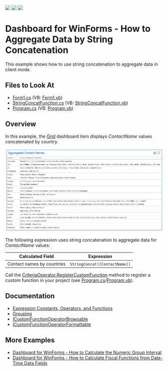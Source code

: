 <!-- default badges list -->
![](https://img.shields.io/endpoint?url=https://codecentral.devexpress.com/api/v1/VersionRange/402839640/21.2.1%2B)
[![](https://img.shields.io/badge/Open_in_DevExpress_Support_Center-FF7200?style=flat-square&logo=DevExpress&logoColor=white)](https://supportcenter.devexpress.com/ticket/details/T1026953)
[![](https://img.shields.io/badge/📖_How_to_use_DevExpress_Examples-e9f6fc?style=flat-square)](https://docs.devexpress.com/GeneralInformation/403183)
<!-- default badges end -->


# Dashboard for WinForms - How to Aggregate Data by String Concatenation

This example shows how to use string concatenation to aggregate data in client mode.

<!-- default file list -->
## Files to Look At
* [Form1.cs](./CS/Dashboard_StringConcatAggregate/Form1.cs) (VB: [Form1.vb](./VB/Dashboard_StringConcatAggregate/Form1.vb))
* [StringConcatFunction.cs](./CS/Dashboard_StringConcatAggregate/StringConcatFunction.cs) (VB: [StringConcatFunction.vb](./VB/Dashboard_StringConcatAggregate/StringConcatFunction.vb))
* [Program.cs](./CS/Dashboard_StringConcatAggregate/Program.cs#L24) (VB: [Program.vb](./VB/Dashboard_StringConcatAggregate/Program.vb#L24))
<!-- default file list end -->

## Overview

In this example, the [Grid](https://docs.devexpress.com/Dashboard/15150/winforms-dashboard/winforms-designer/create-dashboards-in-the-winforms-designer/dashboard-item-settings/grid) dashboard item displays _СontactName_ values concatenated by country. 

![aggregated-contact-names](images/custom-aggregate-function.png)

The following expression uses string concatenation to aggregate data for _СontactName_ values:

| Calculated Field | Expression |
| --- | --- |
| Contact names by countries | ``` StringConcat([ContactName]) ``` |

Call the [CriteriaOperator.RegisterCustomFunction](https://docs.devexpress.com/CoreLibraries/DevExpress.Data.Filtering.CriteriaOperator.RegisterCustomFunction(DevExpress.Data.Filtering.ICustomFunctionOperator)) method to register a custom function in your project (see [Program.cs](./CS/Dashboard_StringConcatAggregate/Program.cs#L24)/[Program.vb](./VB/Dashboard_StringConcatAggregate/Program.vb#L24)).




## Documentation

- [Expression Constants, Operators, and Functions](https://docs.devexpress.com/Dashboard/400122/common-features/advanced-analytics/expression-constants-operators-and-functions)
- [Grouping](https://docs.devexpress.com/Dashboard/116535/common-features/data-shaping/grouping)
- [ICustomFunctionOperatorBrowsable](https://docs.devexpress.com/CoreLibraries/DevExpress.Data.Filtering.ICustomFunctionOperatorBrowsable)
- [ICustomFunctionOperatorFormattable](https://docs.devexpress.com/CoreLibraries/DevExpress.Data.Filtering.ICustomFunctionOperatorFormattable)

## More Examples

- [Dashboard for WinForms - How to Calculate the Numeric Group Interval](https://github.com/DevExpress-Examples/winforms-dashboard-numeric-group-intervals)
- [Dashboard for WinForms - How to Calculate Fiscal Functions from Date-Time Data Fields](https://github.com/DevExpress-Examples/How-to-calculate-fiscal-functions-for-date-time-data-fields)
